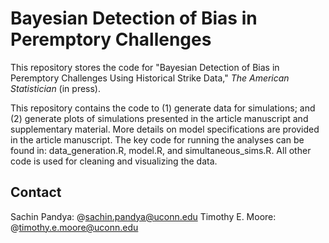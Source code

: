 # Bayesian Detection of Bias in Peremptory Challenges
This repository stores the code for "Bayesian Detection of Bias in Peremptory Challenges Using Historical Strike Data," _The American Statistician_ (in press).

This repository contains the code to (1) generate data for simulations; and (2) generate plots of simulations presented in the article manuscript and supplementary material. More details on model specifications are provided in the article manuscript. The key code for running the analyses can be found in: data_generation.R, model.R, and simultaneous_sims.R. All other code is used for cleaning and visualizing the data.

## Contact
Sachin Pandya: @sachin.pandya@uconn.edu
Timothy E. Moore: @timothy.e.moore@uconn.edu
